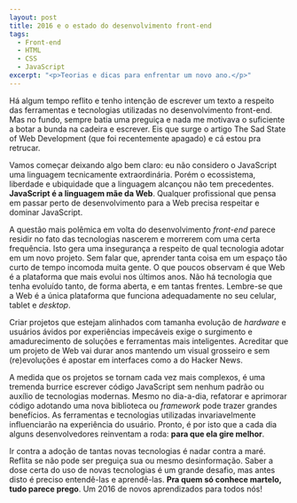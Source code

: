 ```yaml
---
layout: post
title: 2016 e o estado do desenvolvimento front-end
tags:
  - Front-end
  - HTML
  - CSS
  - JavaScript
excerpt: "<p>Teorias e dicas para enfrentar um novo ano.</p>"
---
```


Há algum tempo reflito e tenho intenção de escrever um texto a respeito das ferramentas e tecnologias utilizadas no desenvolvimento front-end. Mas no fundo, sempre batia uma preguiça e nada me motivava o suficiente a botar a bunda na cadeira e escrever. Eis que surge o artigo The Sad State of Web Development (que foi recentemente apagado) e cá estou pra retrucar.

Vamos começar deixando algo bem claro: eu não considero o JavaScript uma linguagem tecnicamente extraordinária. Porém o ecossistema, liberdade e ubiquidade que a linguagem alcançou não tem precedentes. **JavaScript é a linguagem mãe da Web**. Qualquer profissional que pensa em passar perto de desenvolvimento para a Web precisa respeitar e dominar JavaScript.

A questão mais polêmica em volta do desenvolvimento *front-end* parece residir no fato das tecnologias nascerem e morrerem com uma certa frequência. Isto gera uma insegurança a respeito de qual tecnologia adotar em um novo projeto. Sem falar que, aprender tanta coisa em um espaço tão curto de tempo incomoda muita gente. O que poucos observam é que Web é a plataforma que mais evolui nos últimos anos. Não há tecnologia que tenha evoluído tanto, de forma aberta, e em tantas frentes. Lembre-se que a Web é a única plataforma que funciona adequadamente no seu celular, tablet e *desktop*.

Criar projetos que estejam alinhados com tamanha evolução de *hardware* e usuários ávidos por experiências impecáveis exige o surgimento e amadurecimento de soluções e ferramentas mais inteligentes. Acreditar que um projeto de Web vai durar anos mantendo um visual grosseiro e sem (re)evoluções é apostar em interfaces como a do Hacker News.

A medida que os projetos se tornam cada vez mais complexos, é uma tremenda burrice escrever código JavaScript sem nenhum padrão ou auxílio de tecnologias modernas. Mesmo no dia-a-dia, refatorar e aprimorar código adotando uma nova biblioteca ou *framework* pode trazer grandes benefícios. As ferramentas e tecnologias utilizadas invariavelmente influenciarão na experiência do usuário. Pronto, é por isto que a cada dia alguns desenvolvedores reinventam a roda: **para que ela gire melhor**.

Ir contra a adoção de tantas novas tecnologias é nadar contra a maré. Reflita se não pode ser preguiça sua ou mesmo desinformação. Saber a dose certa do uso de novas tecnologias é um grande desafio, mas antes disto é preciso entendê-las e aprendê-las. **Pra quem só conhece martelo, tudo parece prego**. Um 2016 de novos aprendizados para todos nós!

